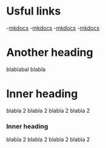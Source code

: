 # Usful links
-[mkdocs](https://squidfunk.github.io/mkdocs-material/setup/changing-the-colors/)
-[mkdocs](https://squidfunk.github.io/mkdocs-material/setup/changing-the-colors/)
-[mkdocs](https://squidfunk.github.io/mkdocs-material/setup/changing-the-colors/)
-[mkdocs](https://squidfunk.github.io/mkdocs-material/setup/changing-the-colors/)
# Another heading

blablabal
 blabla 
# Inner heading
 blabla 2
 blabla 2
 blabla 2
 blabla 2

### Inner heading
 blabla 2
 blabla 2
 blabla 2
 blabla 2
